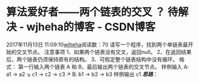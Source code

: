 # 算法爱好者——两个链表的交叉 ？ 待解决 - wjheha的博客 - CSDN博客
2017年11月13日 11:09:10[wjheha](https://me.csdn.net/wjheha)阅读数：70
请写一个程序，找到两个单链表最开始的交叉节点。 
注意事项 
1、如果两个链表没有交叉，返回null。 
2、在返回结果后，两个链表仍须保持原有的结构。 
3、可假定整个链表结构中没有循环。
格式：
第一行输入两个链表 A 和 B，最后输出两个链表的交叉节点。
样例输入
A:          a1 → a2 
                            ↘ 
                                c1 → c2 → c3 
                             ↗ 
B:     b1 → b2 → b3
样例输出
c1
***思路***：
